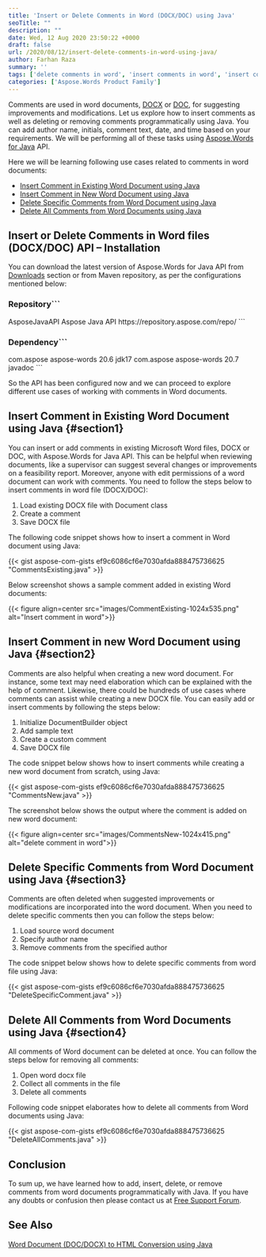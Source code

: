 ```yaml
---
title: 'Insert or Delete Comments in Word (DOCX/DOC) using Java'
seoTitle: ""
description: ""
date: Wed, 12 Aug 2020 23:50:22 +0000
draft: false
url: /2020/08/12/insert-delete-comments-in-word-using-java/
author: Farhan Raza
summary: ''
tags: ['delete comments in word', 'insert comments in word', 'insert comments in word java', 'remove comments in words']
categories: ['Aspose.Words Product Family']
---
```


Comments are used in word documents, [DOCX][1] or [DOC][2], for suggesting improvements and modifications. Let us explore how to insert comments as well as deleting or removing comments programmatically using Java. You can add author name, initials, comment text, date, and time based on your requirements. We will be performing all of these tasks using [Aspose.Words for Java][3] API.

Here we will be learning following use cases related to comments in word documents:

*   [Insert Comment in Existing Word Document using Java][4]
*   [Insert Comment in New Word Document using Java][5]
*   [Delete Specific Comments from Word Document using Java][6]
*   [Delete All Comments from Word Documents using Java][7]

## Insert or Delete Comments in Word files (DOCX/DOC) API – Installation

You can download the latest version of Aspose.Words for Java API from [Downloads][8] section or from Maven repository, as per the configurations mentioned below:

### Repository```
<repositories>
    <repository>
        <id>AsposeJavaAPI</id>
        <name>Aspose Java API</name>
        <url>https://repository.aspose.com/repo/</url>
    </repository>
</repositories>
```

### Dependency```
<dependencies>
    <dependency>
        <groupId>com.aspose</groupId>
        <artifactId>aspose-words</artifactId>
        <version>20.6</version>
        <classifier>jdk17</classifier>
    </dependency>
    <dependency>
        <groupId>com.aspose</groupId>
        <artifactId>aspose-words</artifactId>
        <version>20.7</version>
        <classifier>javadoc</classifier>
    </dependency>
</dependencies>
```

So the API has been configured now and we can proceed to explore different use cases of working with comments in Word documents.

## Insert Comment in Existing Word Document using Java {#section1}

You can insert or add comments in existing Microsoft Word files, DOCX or DOC, with Aspose.Words for Java API. This can be helpful when reviewing documents, like a supervisor can suggest several changes or improvements on a feasibility report. Moreover, anyone with edit permissions of a word document can work with comments. You need to follow the steps below to insert comments in word file (DOCX/DOC):

1.  Load existing DOCX file with Document class
2.  Create a comment
3.  Save DOCX file

The following code snippet shows how to insert a comment in Word document using Java:

{{< gist aspose-com-gists ef9c6086cf6e7030afda888475736625 "CommentsExisting.java" >}}

Below screenshot shows a sample comment added in existing Word documents:



{{< figure align=center src="images/CommentExisting-1024x535.png" alt="Insert comment in word">}}


## Insert Comment in new Word Document using Java {#section2}

Comments are also helpful when creating a new word document. For instance, some text may need elaboration which can be explained with the help of comment. Likewise, there could be hundreds of use cases where comments can assist while creating a new DOCX file. You can easily add or insert comments by following the steps below:

1.  Initialize DocumentBuilder object
2.  Add sample text
3.  Create a custom comment
4.  Save DOCX file

The code snippet below shows how to insert comments while creating a new word document from scratch, using Java:

{{< gist aspose-com-gists ef9c6086cf6e7030afda888475736625 "CommentsNew.java" >}}

The screenshot below shows the output where the comment is added on new word document:



{{< figure align=center src="images/CommentsNew-1024x415.png" alt="delete comment in word">}}


## Delete Specific Comments from Word Document using Java {#section3}

Comments are often deleted when suggested improvements or modifications are incorporated into the word document. When you need to delete specific comments then you can follow the steps below:

1.  Load source word document
2.  Specify author name
3.  Remove comments from the specified author

The code snippet below shows how to delete specific comments from word file using Java:

{{< gist aspose-com-gists ef9c6086cf6e7030afda888475736625 "DeleteSpecificComment.java" >}}

## Delete All Comments from Word Documents using Java {#section4}

All comments of Word document can be deleted at once. You can follow the steps below for removing all comments:

1.  Open word docx file
2.  Collect all comments in the file
3.  Delete all comments

Following code snippet elaborates how to delete all comments from Word documents using Java:

{{< gist aspose-com-gists ef9c6086cf6e7030afda888475736625 "DeleteAllComments.java" >}}

## Conclusion

To sum up, we have learned how to add, insert, delete, or remove comments from word documents programmatically with Java. If you have any doubts or confusion then please contact us at [Free Support Forum][9].

## See Also

[Word Document (DOC/DOCX) to HTML Conversion using Java][10]




[1]: https://docs.fileformat.com/word-processing/docx/
[2]: https://docs.fileformat.com/word-processing/doc/
[3]: https://products.aspose.com/words/java
[4]: #section1
[5]: #section2
[6]: #section3
[7]: #section4
[8]: https://releases.aspose.com/
[9]: https://forum.aspose.com/c/words
[10]: https://blog.aspose.com/2020/07/15/word-document-doc-docx-to-html-conversion-using-java/





